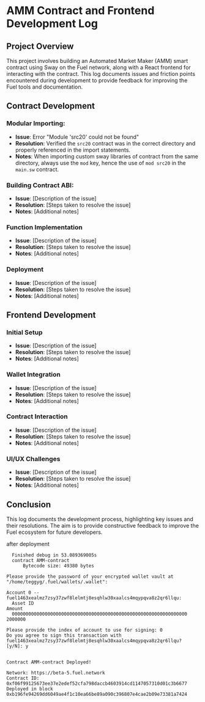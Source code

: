 
# AMM Contract and Frontend Development Log

## Project Overview

This project involves building an Automated Market Maker (AMM) smart contract using Sway on the Fuel network, along with a React frontend for interacting with the contract. This log documents issues and friction points encountered during development to provide feedback for improving the Fuel tools and documentation.

## Contract Development

### Modular Importing:
- **Issue**: Error "Module 'src20' could not be found"
- **Resolution**: Verified the `src20` contract was in the correct directory and properly referenced in the import statements.
- **Notes**: When importing custom sway libraries of contract from the same directory, always use the `mod` key, hence the use of `mod src20` in the `main.sw` contract.

### Building Contract ABI:

- **Issue**: [Description of the issue]
- **Resolution**: [Steps taken to resolve the issue]
- **Notes**: [Additional notes]


### Function Implementation

- **Issue**: [Description of the issue]
- **Resolution**: [Steps taken to resolve the issue]
- **Notes**: [Additional notes]

### Deployment

- **Issue**: [Description of the issue]
- **Resolution**: [Steps taken to resolve the issue]
- **Notes**: [Additional notes]

## Frontend Development

### Initial Setup

- **Issue**: [Description of the issue]
- **Resolution**: [Steps taken to resolve the issue]
- **Notes**: [Additional notes]

### Wallet Integration

- **Issue**: [Description of the issue]
- **Resolution**: [Steps taken to resolve the issue]
- **Notes**: [Additional notes]

### Contract Interaction

- **Issue**: [Description of the issue]
- **Resolution**: [Steps taken to resolve the issue]
- **Notes**: [Additional notes]

### UI/UX Challenges

- **Issue**: [Description of the issue]
- **Resolution**: [Steps taken to resolve the issue]
- **Notes**: [Additional notes]


## Conclusion

This log documents the development process, highlighting key issues and their resolutions. The aim is to provide constructive feedback to improve the Fuel ecosystem for future developers.


after deployment 

```
  Finished debug in 53.089369005s
  contract AMM-contract
      Bytecode size: 49380 bytes

Please provide the password of your encrypted wallet vault at "/home/teggyg/.fuel/wallets/.wallet":

Account 0 -- fuel1463xealmz7zsy37zwf8lelmtj8esqhlw30xaalcs4mqypqva8z2qr6llqu:
  Asset ID                                                           Amount
  0000000000000000000000000000000000000000000000000000000000000000 2000000

Please provide the index of account to use for signing: 0
Do you agree to sign this transaction with fuel1463xealmz7zsy37zwf8lelmtj8esqhlw30xaalcs4mqypqva8z2qr6llqu? [y/N]: y


Contract AMM-contract Deployed!

Network: https://beta-5.fuel.network
Contract ID: 0xf06f99125673ee37e2edef52cfa798daccb4603914cd1147057310d01c3b6677        
Deployed in block 0xb196fe94269dd6049ae4f1c10ea66be89a090c396807e4cae2b09e73381a7424

```